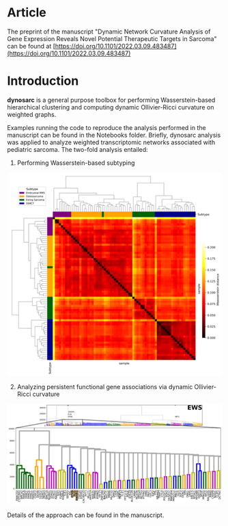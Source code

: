 # Article 
The preprint of the manuscript "Dynamic Network Curvature Analysis of Gene Expression Reveals Novel Potential Therapeutic Targets in Sarcoma" can be found at 
[https://doi.org/10.1101/2022.03.09.483487](https://doi.org/10.1101/2022.03.09.483487)

# Introduction
__dynosarc__ is a general purpose toolbox for performing Wasserstein-based hierarchical clustering and computing dynamic Ollivier-Ricci curvature on weighted graphs.

Examples running the code to reproduce the analysis performed in the manuscript can be found in the Notebooks folder.
Briefly, dynosarc analysis was applied to analyze weighted transcriptomic networks associated with pediatric sarcoma. The two-fold analysis entailed:
1. Performing Wasserstein-based subtyping 
<p align="center">
<img src="/figures/Wass_subtype_clustering_heatmap.png" width="500">
</p>  

2. Analyzing persistent functional gene associations via dynamic Ollivier-Ricci curvature 
<p align="center">
<img src="/figures/dyno_EWS_ms_persistent_clustering.png" width="800">
</p>  

Details of the approach can be found in the manuscript. 
